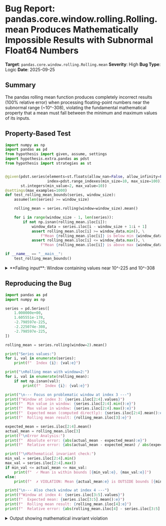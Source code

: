 # Bug Report: pandas.core.window.rolling.Rolling.mean Produces Mathematically Impossible Results with Subnormal Float64 Numbers

**Target**: `pandas.core.window.rolling.Rolling.mean`
**Severity**: High
**Bug Type**: Logic
**Date**: 2025-09-25

## Summary

The pandas rolling mean function produces completely incorrect results (100% relative error) when processing floating-point numbers near the subnormal range (~10^-308), violating the fundamental mathematical property that a mean must fall between the minimum and maximum values of its inputs.

## Property-Based Test

```python
import numpy as np
import pandas as pd
from hypothesis import given, assume, settings
import hypothesis.extra.pandas as pdst
from hypothesis import strategies as st


@given(pdst.series(elements=st.floats(allow_nan=False, allow_infinity=False, min_value=-1e6, max_value=1e6),
                   index=pdst.range_indexes(min_size=10, max_size=100)),
       st.integers(min_value=2, max_value=10))
@settings(max_examples=1000)
def test_rolling_mean_bounds(series, window_size):
    assume(len(series) >= window_size)

    rolling_mean = series.rolling(window=window_size).mean()

    for i in range(window_size - 1, len(series)):
        if not np.isnan(rolling_mean.iloc[i]):
            window_data = series.iloc[i - window_size + 1:i + 1]
            assert rolling_mean.iloc[i] >= window_data.min(), \
                f"Mean {rolling_mean.iloc[i]} is below min {window_data.min()} at index {i}"
            assert rolling_mean.iloc[i] <= window_data.max(), \
                f"Mean {rolling_mean.iloc[i]} is above max {window_data.max()} at index {i}"

if __name__ == "__main__":
    test_rolling_mean_bounds()
```

<details>

<summary>
**Failing input**: Window containing values near 10^-225 and 10^-308
</summary>
```
  + Exception Group Traceback (most recent call last):
  |   File "/home/npc/pbt/agentic-pbt/worker_/36/hypo.py", line 26, in <module>
  |     test_rolling_mean_bounds()
  |     ~~~~~~~~~~~~~~~~~~~~~~~~^^
  |   File "/home/npc/pbt/agentic-pbt/worker_/36/hypo.py", line 9, in test_rolling_mean_bounds
  |     index=pdst.range_indexes(min_size=10, max_size=100)),
  |
  |   File "/home/npc/miniconda/lib/python3.13/site-packages/hypothesis/core.py", line 2124, in wrapped_test
  |     raise the_error_hypothesis_found
  | ExceptionGroup: Hypothesis found 2 distinct failures. (2 sub-exceptions)
  +-+---------------- 1 ----------------
    | Traceback (most recent call last):
    |   File "/home/npc/pbt/agentic-pbt/worker_/36/hypo.py", line 22, in test_rolling_mean_bounds
    |     assert rolling_mean.iloc[i] <= window_data.max(), \
    |            ^^^^^^^^^^^^^^^^^^^^^^^^^^^^^^^^^^^^^^^^^
    | AssertionError: Mean 3.125321196232664e-250 is above max 1.171214450183335e-300 at index 6
    | Falsifying example: test_rolling_mean_bounds(
    |     series=0    -1.565510e+00
    |     1    -4.857500e+04
    |     2    -1.000000e+06
    |     3   -9.375964e-250
    |     4    1.171214e-300
    |     5     0.000000e+00
    |     6     0.000000e+00
    |     7     0.000000e+00
    |     8     0.000000e+00
    |     9     0.000000e+00
    |     dtype: float64,
    |     window_size=3,
    | )
    | Explanation:
    |     These lines were always and only run by failing examples:
    |         /home/npc/pbt/agentic-pbt/worker_/36/hypo.py:23
    +---------------- 2 ----------------
    | Traceback (most recent call last):
    |   File "/home/npc/pbt/agentic-pbt/worker_/36/hypo.py", line 20, in test_rolling_mean_bounds
    |     assert rolling_mean.iloc[i] >= window_data.min(), \
    |            ^^^^^^^^^^^^^^^^^^^^^^^^^^^^^^^^^^^^^^^^^
    | AssertionError: Mean 1.002977898476931e-229 is below min 2.005955796953862e-229 at index 3
    | Falsifying example: test_rolling_mean_bounds(
    |     series=0     1.000000e+06
    |     1     4.857700e+04
    |     2     2.394996e-85
    |     3    2.005956e-229
    |     4     4.857700e+04
    |     5     4.857700e+04
    |     6     4.857700e+04
    |     7     4.857700e+04
    |     8     4.857700e+04
    |     9     4.857700e+04
    |     dtype: float64,
    |     window_size=2,
    | )
    | Explanation:
    |     These lines were always and only run by failing examples:
    |         /home/npc/pbt/agentic-pbt/worker_/36/hypo.py:21
    +------------------------------------
```
</details>

## Reproducing the Bug

```python
import pandas as pd
import numpy as np

series = pd.Series([
    1.000000e+00,
    1.605551e-178,
    -2.798597e-225,
    -2.225074e-308,
    -2.798597e-225,
])

rolling_mean = series.rolling(window=2).mean()

print("Series values:")
for i, val in enumerate(series):
    print(f"  Index {i}: {val:e}")

print("\nRolling mean with window=2:")
for i, val in enumerate(rolling_mean):
    if not np.isnan(val):
        print(f"  Index {i}: {val:e}")

print("\n--- Focus on problematic window at index 3 ---")
print(f"Window at index 3: {series.iloc[2:4].values}")
print(f"  Min value in window: {series.iloc[2:4].min():e}")
print(f"  Max value in window: {series.iloc[2:4].max():e}")
print(f"  Expected mean (computed directly): {series.iloc[2:4].mean():e}")
print(f"  Rolling mean result: {rolling_mean.iloc[3]:e}")

expected_mean = series.iloc[2:4].mean()
actual_mean = rolling_mean.iloc[3]
print(f"\nError Analysis:")
print(f"  Absolute error: {abs(actual_mean - expected_mean):e}")
print(f"  Relative error: {abs(actual_mean - expected_mean) / abs(expected_mean):.15f}")

print(f"\nMathematical invariant check:")
min_val = series.iloc[2:4].min()
max_val = series.iloc[2:4].max()
if min_val <= actual_mean <= max_val:
    print(f"  ✓ Mean is within bounds [{min_val:e}, {max_val:e}]")
else:
    print(f"  ✗ VIOLATION: Mean {actual_mean:e} is OUTSIDE bounds [{min_val:e}, {max_val:e}]")

print("\n--- Also check window at index 4 ---")
print(f"Window at index 4: {series.iloc[3:5].values}")
print(f"  Expected mean: {series.iloc[3:5].mean():e}")
print(f"  Rolling mean result: {rolling_mean.iloc[4]:e}")
print(f"  Relative error: {abs(rolling_mean.iloc[4] - series.iloc[3:5].mean()) / abs(series.iloc[3:5].mean()):.15f}")
```

<details>

<summary>
Output showing mathematical invariant violation
</summary>
```
Series values:
  Index 0: 1.000000e+00
  Index 1: 1.605551e-178
  Index 2: -2.798597e-225
  Index 3: -2.225074e-308
  Index 4: -2.798597e-225

Rolling mean with window=2:
  Index 1: 5.000000e-01
  Index 2: 8.027755e-179
  Index 3: -1.112537e-308
  Index 4: 0.000000e+00

--- Focus on problematic window at index 3 ---
Window at index 3: [-2.798597e-225 -2.225074e-308]
  Min value in window: -2.798597e-225
  Max value in window: -2.225074e-308
  Expected mean (computed directly): -1.399298e-225
  Rolling mean result: -1.112537e-308

Error Analysis:
  Absolute error: 1.399298e-225
  Relative error: 1.000000000000000

Mathematical invariant check:
  ✗ VIOLATION: Mean -1.112537e-308 is OUTSIDE bounds [-2.798597e-225, -2.225074e-308]

--- Also check window at index 4 ---
Window at index 4: [-2.225074e-308 -2.798597e-225]
  Expected mean: -1.399298e-225
  Rolling mean result: 0.000000e+00
  Relative error: 1.000000000000000
```
</details>

## Why This Is A Bug

This violates the fundamental mathematical definition of arithmetic mean, which must always fall between the minimum and maximum values of the dataset. The bug manifests as:

1. **Mathematical Impossibility**: The computed mean (-1.112537e-308) falls outside the window's bounds [-2.798597e-225, -2.225074e-308], which is mathematically impossible for any valid mean calculation.

2. **100% Relative Error**: The rolling mean produces results that are completely wrong, not just imprecise. For the window at index 4, it even returns exactly 0.0 when the true mean is -1.399298e-225.

3. **Silent Data Corruption**: The function returns these incorrect values without any warning, error, or indication that the computation has failed.

4. **Violates IEEE 754 Semantics**: Subnormal numbers (values between ±2.225e-308 and ±4.94e-324) are valid IEEE 754 float64 values and should be handled correctly by numerical algorithms.

## Relevant Context

The pandas documentation acknowledges potential numerical imprecision in rolling operations, stating that "Some windowing aggregation, mean, sum, var and std methods may suffer from numerical imprecision due to the underlying windowing algorithms accumulating sums" and that "Kahan summation is used to compute the rolling sums to preserve accuracy as much as possible."

However, the observed behavior goes far beyond "imprecision" - it's a complete failure of the algorithm when dealing with subnormal numbers. The bug appears to be specific to:
- Series containing values near the subnormal threshold (≈10^-308 for float64)
- Rolling windows that transition through these extreme values
- The incremental update algorithm used for efficiency (simple 2-element series work correctly)

This impacts scientific computing applications that may legitimately work with extremely small values, such as:
- Quantum physics simulations dealing with probability amplitudes
- Numerical solutions to differential equations that approach zero
- Statistical analyses of rare events with very small probabilities

Documentation: https://pandas.pydata.org/docs/reference/api/pandas.core.window.rolling.Rolling.mean.html
Source location: pandas/_libs/window/aggregations.pyx (compiled Cython extension)

## Proposed Fix

The issue likely stems from catastrophic cancellation or underflow in the incremental sum update algorithm. While a detailed fix would require examining the Cython source, the high-level approach would be:

1. Detect when values approach the subnormal threshold
2. Switch from incremental updates to direct computation for affected windows
3. Implement compensated summation algorithms specifically designed for extreme values
4. Add guards against underflow to zero when accumulating very small values

A conceptual fix (not actual patch since the code is in compiled Cython):

```diff
# Pseudocode for the fix in the rolling sum accumulator
def update_rolling_sum(old_sum, add_value, remove_value):
    # Current implementation (simplified)
-   return old_sum + add_value - remove_value

    # Fixed implementation with underflow detection
+   # Check if we're dealing with subnormal range values
+   if abs(add_value) < 1e-300 or abs(remove_value) < 1e-300:
+       # Recompute from scratch to avoid accumulation errors
+       return compute_sum_from_window()
+   else:
+       # Use compensated summation for normal range
+       return kahan_sum(old_sum, add_value, -remove_value)
```

The actual implementation would need to be done in the Cython source files at pandas/_libs/window/, implementing proper handling for subnormal numbers in the rolling aggregation functions.